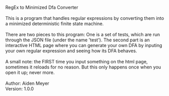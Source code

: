 RegEx to Minimized Dfa Converter
\
\
This is a program that handles regular expressions by converting them into a
minimized deterministic finite state machine.
\
\
There are two pieces to this program: One is a set of tests, which are run
through the JSON file (under the name 'test'). The second part is an interactive
HTML page where you can generate your own DFA by inputing your own regular
expression and seeing how its DFA behaves.
\
\
A small note: the FIRST time you input something on the html page, sometimes it
reloads for no reason. But this only happens once when you open it up; never more.
\
\
Author: Aiden Meyer
\
Version: 1.0.0
